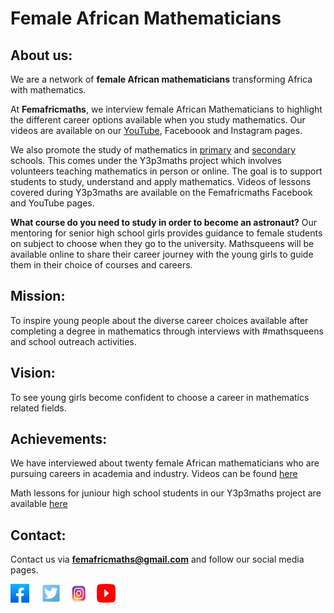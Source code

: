 # Female African Mathematicians

## About us:
We are a network of **female African mathematicians** transforming Africa with mathematics.

At **Femafricmaths**, we interview female African Mathematicians to highlight the different career options available when you study mathematics. Our videos are available on our [YouTube](https://youtu.be/beVI19E9u8I), Faceboook and Instagram pages.

We also promote the study of mathematics in [primary](https://www.instagram.com/p/B8YaDM0FzTo/) and [secondary](https://www.instagram.com/p/B8lMURrJsaP/) schools. This comes under the Y3p3maths project which involves volunteers teaching mathematics in person or online. The goal is to support students to study, understand and apply mathematics. Videos of lessons covered during Y3p3maths are available on the Femafricmaths Facebook and YouTube pages.

**What course do you need to study in order to become an astronaut?** Our mentoring for senior high school girls provides guidance to female students on subject to choose when they go to the university. Mathsqueens will be available online to share their career journey with the young girls to guide them in their choice of courses and careers.


## Mission:
To inspire young people about the diverse career choices available after completing a degree in mathematics through interviews with #mathsqueens and school outreach activities.

## Vision:
To see young girls become confident to choose a career in mathematics related fields.

## Achievements:
We have interviewed about twenty female African mathematicians who are pursuing careers in academia and industry. Videos can be found [here](https://youtu.be/beVI19E9u8I)

Math lessons for juniour high school students in our Y3p3maths project are available [here](https://youtu.be/LMUrg7fUghs)

## Contact:
Contact us via **femafricmaths@gmail.com** and follow our social media pages.


[<img src="./facebook.jpeg" height= 30 width= 30>](https://www.facebook.com/femafricmaths/)&nbsp;&nbsp;&nbsp;&nbsp;
[<img src="./twitter.png" height= 30 width= 30>](https://twitter.com/femafricmaths)
[<img src="./insta.jpg" height= 30 width= 50>](https://www.instagram.com/femafricmaths/)
[<img src="./youtube.png" height= 30 width= 30>](https://www.youtube.com/femafricmaths)




 
 
 
 
